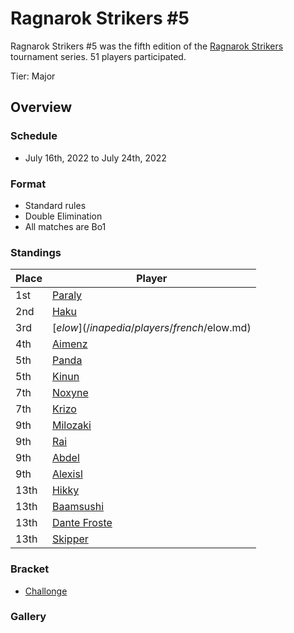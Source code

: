 # Ragnarok Strikers #5

Ragnarok Strikers #5 was the fifth edition of the [Ragnarok Strikers](ragnamain.md) tournament series.
51 players participated.

Tier: Major

## Overview

### Schedule
- July 16th, 2022 to July 24th, 2022

### Format
- Standard rules
- Double Elimination
- All matches are Bo1

### Standings

|Place|Player|
|-|-|
|1st|[Paraly](/inapedia/players/japanese/paraly.md)|
|2nd|[Haku](/inapedia/players/german/haku.md)|
|3rd|[$elow](/inapedia/players/french/$elow.md)|
|4th|[Aimenz](/inapedia/players/french/aimenz.md)|
|5th|[Panda](/inapedia/players/brazilian/panda.md)|
|5th|[Kinun](/inapedia/players/belgian/kinun.md)|
|7th|[Noxyne](/inapedia/players/french/noxyne.md)|
|7th|[Krizo](/inapedia/players/bulgarian/krizo.md)|
|9th|[Milozaki](/inapedia/players/german/milozaki.md)|
|9th|[Rai](/inapedia/players/japanese/rai.md)|
|9th|[Abdel](/inapedia/players/french/abdel.md)|
|9th|[Alexisl](/inapedia/players/french/alexisl.md)|
|13th|[Hikky](/inapedia/players/brazilian/hikky.md)|
|13th|[Baamsushi](/inapedia/players/indonesian/baamsushi.md)|
|13th|[Dante Froste](/inapedia/players/argentinian/dantefroste.md)|
|13th|[Skipper](/inapedia/players/austrian/skipper.md)|

### Bracket
- [Challonge](https://challonge.com/jtagrb8i)

### Gallery
